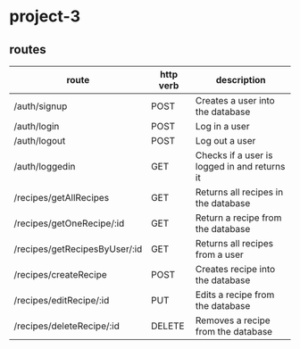 # project-3

## routes

| route | http verb | description |
| ------------- | ------------- | ------------- |
| /auth/signup  | POST  | Creates a user into the database  |
| /auth/login  | POST  | Log in a user  |
| /auth/logout  | POST  | Log out a user  |
| /auth/loggedin  | GET  | Checks if a user is logged in and returns it  |
| /recipes/getAllRecipes  | GET  | Returns all recipes in the database  |
| /recipes/getOneRecipe/:id  | GET  | Return a recipe from the database  |
| /recipes/getRecipesByUser/:id  | GET  | Returns all recipes from a user  |
| /recipes/createRecipe  | POST  | Creates recipe into the database |
| /recipes/editRecipe/:id  | PUT  | Edits a recipe from the database  |
| /recipes/deleteRecipe/:id  | DELETE  | Removes a recipe from the database  |


